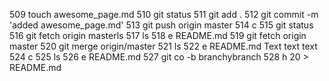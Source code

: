  509  touch awesome_page.md
  510  git status
  511  git add .
  512  git commit -m 'added awesome_page.md'
  513  git push origin master
  514  c
  515  git status
  516  git fetch origin masterls
  517  ls
  518  e README.md
  519  git fetch origin master
  520  git merge origin/master
  521  ls
  522  e README.md
Text text text
  524  c
  525  ls
  526  e README.md
  527  git co -b branchybranch
  528  h 20 > README.md
